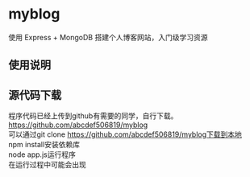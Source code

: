 # myblog
使用 Express + MongoDB 搭建个人博客网站，入门级学习资源
## 使用说明
## 源代码下载
程序代码已经上传到github有需要的同学，自行下载。 https://github.com/abcdef506819/myblog  
可以通过git clone https://github.com/abcdef506819/myblog下载到本地  
npm install安装依赖库  
node app.js运行程序  
在运行过程中可能会出现  